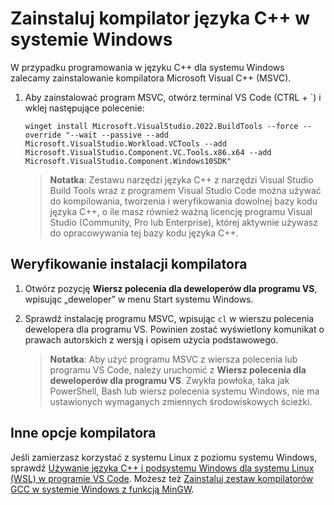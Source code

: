 <h1 data-loc-id="walkthrough.windows.install.compiler">Zainstaluj kompilator języka C++ w systemie Windows</h1>
<p data-loc-id="walkthrough.windows.text1">W przypadku programowania w języku C++ dla systemu Windows zalecamy zainstalowanie kompilatora Microsoft Visual C++ (MSVC).</p>
<ol>
<li><p data-loc-id="walkthrough.windows.text2">Aby zainstalować program MSVC, otwórz terminal VS Code (CTRL + `) i wklej następujące polecenie:
</p><pre><code style="white-space: pre-wrap;">winget install Microsoft.VisualStudio.2022.BuildTools --force --override "--wait --passive --add Microsoft.VisualStudio.Workload.VCTools --add Microsoft.VisualStudio.Component.VC.Tools.x86.x64 --add Microsoft.VisualStudio.Component.Windows10SDK"</code></pre>
</li>
<blockquote>
<p><strong data-loc-id="walkthrough.windows.note1">Notatka</strong>: <span data-loc-id="walkthrough.windows.note1.text">Zestawu narzędzi języka C++ z narzędzi Visual Studio Build Tools wraz z programem Visual Studio Code można używać do kompilowania, tworzenia i weryfikowania dowolnej bazy kodu języka C++, o ile masz również ważną licencję programu Visual Studio (Community, Pro lub Enterprise), której aktywnie używasz do opracowywania tej bazy kodu języka C++.</span></p>
</blockquote>

</ol>
<h2 data-loc-id="walkthrough.windows.verify.compiler">Weryfikowanie instalacji kompilatora</h2>
<ol>
<li><p data-loc-id="walkthrough.windows.open.command.prompt">Otwórz pozycję <strong data-loc-id="walkthrough.windows.command.prompt.name1">Wiersz polecenia dla deweloperów dla programu VS</strong>, wpisując „deweloper” w menu Start systemu Windows.</p>
</li>
<li><p data-loc-id="walkthrough.windows.check.install">Sprawdź instalację programu MSVC, wpisując <code>cl</code> w wierszu polecenia dewelopera dla programu VS. Powinien zostać wyświetlony komunikat o prawach autorskich z wersją i opisem użycia podstawowego.</p>
<blockquote>
<p><strong data-loc-id="walkthrough.windows.note2">Notatka</strong>: <span data-loc-id="walkthrough.windows.note2.text">Aby użyć programu MSVC z wiersza polecenia lub programu VS Code, należy uruchomić z <strong data-loc-id="walkthrough.windows.command.prompt.name2">Wiersz polecenia dla deweloperów dla programu VS</strong>. Zwykła powłoka, taka jak <span>PowerShell</span>, <span>Bash</span> lub wiersz polecenia systemu Windows, nie ma ustawionych wymaganych zmiennych środowiskowych ścieżki.</span></p>
</blockquote>
</li>
</ol>
<h2 data-loc-id="walkthrough.windows.other.compilers">Inne opcje kompilatora</h2>
<p data-loc-id="walkthrough.windows.text3">Jeśli zamierzasz korzystać z systemu Linux z poziomu systemu Windows, sprawdź <a href="https://code.visualstudio.com/docs/cpp/config-wsl" data-loc-id="walkthrough.windows.link.title1">Używanie języka C++ i podsystemu Windows dla systemu Linux (WSL) w programie VS Code</a>. Możesz też <a href="https://code.visualstudio.com/docs/cpp/config-mingw" data-loc-id="walkthrough.windows.link.title2">Zainstaluj zestaw kompilatorów GCC w systemie Windows z funkcją MinGW</a>.</p>